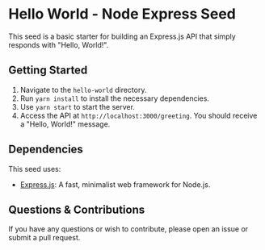 # Hello World - Node Express Seed

This seed is a basic starter for building an Express.js API that simply responds with "Hello, World!".

## Getting Started

1. Navigate to the `hello-world` directory.
2. Run `yarn install` to install the necessary dependencies.
3. Use `yarn start` to start the server.
4. Access the API at `http://localhost:3000/greeting`. You should receive a "Hello, World!" message.

## Dependencies

This seed uses:

- [Express.js](https://expressjs.com/): A fast, minimalist web framework for Node.js.

## Questions & Contributions

If you have any questions or wish to contribute, please open an issue or submit a pull request.
